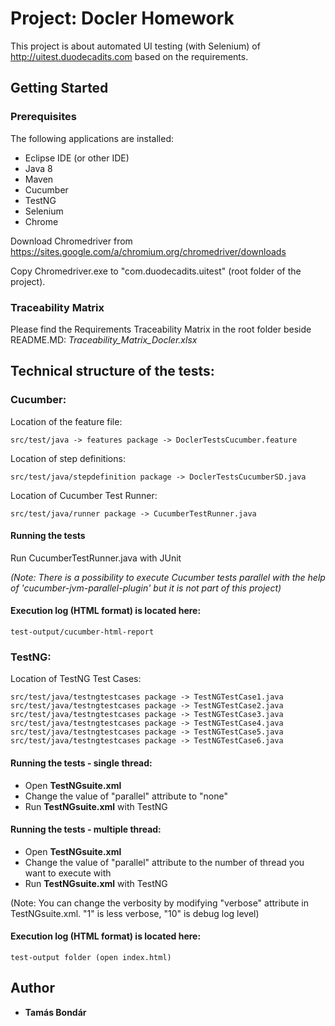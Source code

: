 # Project: Docler Homework
This project is about automated UI testing (with Selenium) of http://uitest.duodecadits.com based on the requirements.

## Getting Started
### Prerequisites

The following applications are installed:
* Eclipse IDE (or other IDE)
* Java 8
* Maven
* Cucumber
* TestNG
* Selenium
* Chrome

Download Chromedriver from https://sites.google.com/a/chromium.org/chromedriver/downloads

Copy Chromedriver.exe to "com.duodecadits.uitest" (root folder of the project).

### Traceability Matrix

Please find the Requirements Traceability Matrix in the root folder beside README.MD: *Traceability_Matrix_Docler.xlsx*

## Technical structure of the tests:

### Cucumber:

Location of the feature file:
```
src/test/java -> features package -> DoclerTestsCucumber.feature
```

Location of step definitions:
```
src/test/java/stepdefinition package -> DoclerTestsCucumberSD.java
```

Location of Cucumber Test Runner:
```
src/test/java/runner package -> CucumberTestRunner.java
```

#### Running the tests

Run CucumberTestRunner.java with JUnit

*(Note: There is a possibility to execute Cucumber tests parallel with the help of 'cucumber-jvm-parallel-plugin' but it is not part of this project)*

#### Execution log (HTML format) is located here: 
```
test-output/cucumber-html-report
```


### TestNG:

Location of TestNG Test Cases:
```
src/test/java/testngtestcases package -> TestNGTestCase1.java
src/test/java/testngtestcases package -> TestNGTestCase2.java
src/test/java/testngtestcases package -> TestNGTestCase3.java
src/test/java/testngtestcases package -> TestNGTestCase4.java
src/test/java/testngtestcases package -> TestNGTestCase5.java
src/test/java/testngtestcases package -> TestNGTestCase6.java
```

#### Running the tests - single thread:

* Open **TestNGsuite.xml**
* Change the value of "parallel" attribute to "none"
* Run **TestNGsuite.xml** with TestNG


#### Running the tests - multiple thread:

* Open **TestNGsuite.xml**
* Change the value of "parallel" attribute to the number of thread you want to execute with
* Run **TestNGsuite.xml** with TestNG

(Note: You can change the verbosity by modifying "verbose" attribute in TestNGsuite.xml. "1" is less verbose, "10" is debug log level)


#### Execution log (HTML format) is located here: 

```
test-output folder (open index.html)
```

## Author
* **Tamás Bondár**


